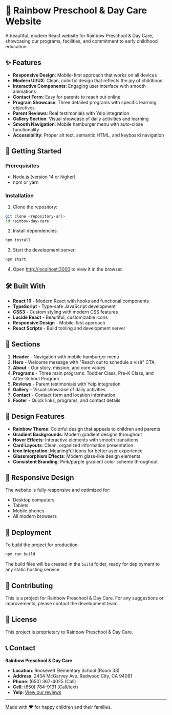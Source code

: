 # 🌈 Rainbow Preschool & Day Care Website

A beautiful, modern React website for Rainbow Preschool & Day Care, showcasing our programs, facilities, and commitment to early childhood education.

## ✨ Features

- **Responsive Design**: Mobile-first approach that works on all devices
- **Modern UI/UX**: Clean, colorful design that reflects the joy of childhood
- **Interactive Components**: Engaging user interface with smooth animations
- **Contact Form**: Easy for parents to reach out online
- **Program Showcase**: Three detailed programs with specific learning objectives
- **Parent Reviews**: Real testimonials with Yelp integration
- **Gallery Section**: Visual showcase of daily activities and learning
- **Smooth Navigation**: Mobile hamburger menu with auto-close functionality
- **Accessibility**: Proper alt text, semantic HTML, and keyboard navigation

## 🚀 Getting Started

### Prerequisites

- Node.js (version 14 or higher)
- npm or yarn

### Installation

1. Clone the repository:
```bash
git clone <repository-url>
cd rainbow-day-care
```

2. Install dependencies:
```bash
npm install
```

3. Start the development server:
```bash
npm start
```

4. Open [http://localhost:3000](http://localhost:3000) to view it in the browser.

## 🛠️ Built With

- **React 19** - Modern React with hooks and functional components
- **TypeScript** - Type-safe JavaScript development
- **CSS3** - Custom styling with modern CSS features
- **Lucide React** - Beautiful, customizable icons
- **Responsive Design** - Mobile-first approach
- **React Scripts** - Build tooling and development server

## 📱 Sections

1. **Header** - Navigation with mobile hamburger menu
2. **Hero** - Welcome message with "Reach out to schedule a visit" CTA
3. **About** - Our story, mission, and core values
4. **Programs** - Three main programs: Toddler Class, Pre-K Class, and After-School Program
5. **Reviews** - Parent testimonials with Yelp integration
6. **Gallery** - Visual showcase of daily activities
7. **Contact** - Contact form and location information
8. **Footer** - Quick links, programs, and contact details

## 🎨 Design Features

- **Rainbow Theme**: Colorful design that appeals to children and parents
- **Gradient Backgrounds**: Modern gradient designs throughout
- **Hover Effects**: Interactive elements with smooth transitions
- **Card Layouts**: Clean, organized information presentation
- **Icon Integration**: Meaningful icons for better user experience
- **Glassmorphism Effects**: Modern glass-like design elements
- **Consistent Branding**: Pink/purple gradient color scheme throughout

## 📱 Responsive Design

The website is fully responsive and optimized for:
- Desktop computers
- Tablets
- Mobile phones
- All modern browsers

## 🚀 Deployment

To build the project for production:

```bash
npm run build
```

The build files will be created in the `build` folder, ready for deployment to any static hosting service.

## 🤝 Contributing

This is a project for Rainbow Preschool & Day Care. For any suggestions or improvements, please contact the development team.

## 📄 License

This project is proprietary to Rainbow Preschool & Day Care.

## 📞 Contact

**Rainbow Preschool & Day Care**
- **Location**: Roosevelt Elementary School (Room 33)
- **Address**: 2434 McGarvey Ave. Redwood City, CA 94061
- **Phone**: (650) 367-4025 (Call)
- **Cell**: (650) 784-9131 (Call/text)
- **Yelp**: [View our reviews](https://www.yelp.com/biz/rainbow-preschool-and-day-care-redwood-city)

---

Made with ❤️ for happy children and their families.
